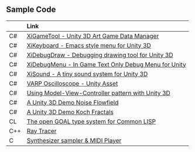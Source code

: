 ## Sample Code

|     | Link                                                                               |
|-----|:-----------------------------------------------------------------------------------|
| C#  | [XiGameTool - Unity 3D Art Game Data Manager](https://github.com/hww/XiGameTool) | 
| C#  | [XiKeyboard - Emacs style menu for Unity 3D](https://github.com/hww/XiKeyboard) | 
| C#  | [XiDebugDraw - Debugging drawing tool for Unity 3D](https://github.com/hww/XiDebugDraw) |
| C#  | [XiDebugMenu - In Game Text Only Debug Menu for Unity](https://github.com/hww/XiDebugMenu) | 
| C#  | [XiSound - A tiny sound system for Unity 3D](https://github.com/hww/XiSound) |
| C#  | [VARP Oscilloscope - Unity Asset](https://hww.github.io/projects/varp_oscilloscope/) |
| C#  | [Using Model-View-Controller pattern with Unity 3D](https://github.com/hww/unity_mvc) |
| C#  | [A Unity 3D Demo Noise Flowfield](https://github.com/hww/noise_flow_field) |
| C#  | [A Unity 3D Demo Koch Fractals](https://github.com/hww/koch_fractals) |
| CL  | [The open GOAL type system for Common LISP](https://github.com/hww/open-goal-type-system-cl) |
| C++ | [Ray Tracer](https://github.com/hww/RayTracer) |
| C   | [Synthesizer sampler & MIDI Player](https://github.com/hww/SndSynt/) |
